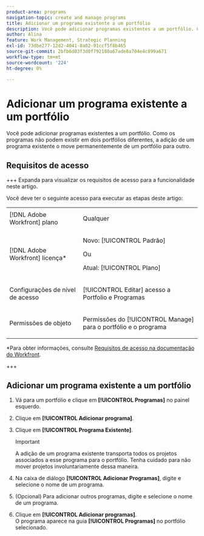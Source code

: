 ```yaml
---
product-area: programs
navigation-topic: create and manage programs
title: Adicionar um programa existente a um portfólio
description: Você pode adicionar programas existentes a um portfólio. Como os programas não podem existir em dois portfólios diferentes, a adição de um programa existente o move permanentemente de um portfólio para outro.
author: Alina
feature: Work Management, Strategic Planning
exl-id: 73dbe277-12d2-4041-8a02-91ccf5f8b465
source-git-commit: 2bfb6d03f3d0f792180a67ade8a704e4c899a671
workflow-type: tm+mt
source-wordcount: '224'
ht-degree: 0%

---
```


# Adicionar um programa existente a um portfólio

Você pode adicionar programas existentes a um portfólio. Como os programas não podem existir em dois portfólios diferentes, a adição de um programa existente o move permanentemente de um portfólio para outro. 

## Requisitos de acesso

+++ Expanda para visualizar os requisitos de acesso para a funcionalidade neste artigo.

Você deve ter o seguinte acesso para executar as etapas deste artigo:

<table style="table-layout:auto"> 
 <col> 
 <col> 
 <tbody> 
  <tr> 
   <td role="rowheader">[!DNL Adobe Workfront] plano</td> 
   <td> <p>Qualquer</p> </td> 
  </tr> 
  <tr> 
   <td role="rowheader">[!DNL Adobe Workfront] licença*</td> 
   <td> <p>Novo: [!UICONTROL Padrão] </p><p>Ou </p><p>Atual: [!UICONTROL Plano] </p> </td> 
  </tr> 
  <tr> 
   <td role="rowheader">Configurações de nível de acesso</td> 
   <td> <p>[!UICONTROL Editar] acesso a Portfolio e Programas </p> </td> 
  </tr> 
  <tr> 
   <td role="rowheader">Permissões de objeto</td> 
   <td> <p>Permissões do [!UICONTROL Manage] para o portfólio e o programa</p> </td> 
  </tr> 
 </tbody> 
</table>

*Para obter informações, consulte [Requisitos de acesso na documentação do Workfront](/help/quicksilver/administration-and-setup/add-users/access-levels-and-object-permissions/access-level-requirements-in-documentation.md).

+++

## Adicionar um programa existente a um portfólio

1. Vá para um portfólio e clique em **[!UICONTROL Programas]** no painel esquerdo.
1. Clique em **[!UICONTROL Adicionar programa]**.
1. Clique em **[!UICONTROL Programa Existente]**.

   >[!IMPORTANT]
   >
   >A adição de um programa existente transporta todos os projetos associados a esse programa para o portfólio. Tenha cuidado para não mover projetos involuntariamente dessa maneira.

1. Na caixa de diálogo **[!UICONTROL Adicionar Programas]**, digite e selecione o nome de um programa.
1. (Opcional) Para adicionar outros programas, digite e selecione o nome de um programa.
1. Clique em **[!UICONTROL Adicionar programas]**.\
   O programa aparece na guia **[!UICONTROL Programas]** no portfólio selecionado.
